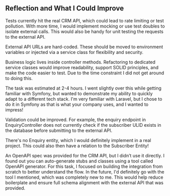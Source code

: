 ## Reflection and What I Could Improve

Tests currently hit the real CRM API, which could lead to rate limiting or test pollution. With more time, I would implement mocking or use test doubles to isolate external calls. This would also be handy for unit testing the requests to the external API.

External API URLs are hard-coded. These should be moved to environment variables or injected via a service class for flexibility and security.

Business logic lives inside controller methods. Refactoring to dedicated service classes would improve readability, support SOLID principles, and make the code easier to test. Due to the time constraint I did not get around to doing this.

The task was estimated at 2-4 hours. I went slightly over this while getting familiar with Symfony, but wanted to demonstrate my ability to quickly adapt to a different tech stack. I'm very familiar with Laravel, but I chose to do it in Symfony as that is what your company uses, and I wanted to impress!

Validation could be improved. For example, the enquiry endpoint in EnquiryController does not currently check if the subscriber ULID exists in the database before submitting to the external API.

There's no Enquiry entity, which I would definitely implement in a real project. This could also then have a relation to the Subscriber Entity!

An OpenAPI spec was provided for the CRM API, but I didn’t use it directly. I found out you can auto-generate stubs and classes using a tool called OpenAPI generator. For this task, I focused on building the integration from scratch to better understand the flow. In the future, I'd definitely go with the tool I mentioned, which was completely new to me. This would help reduce boilerplate and ensure full schema alignment with the external API that was provided.
